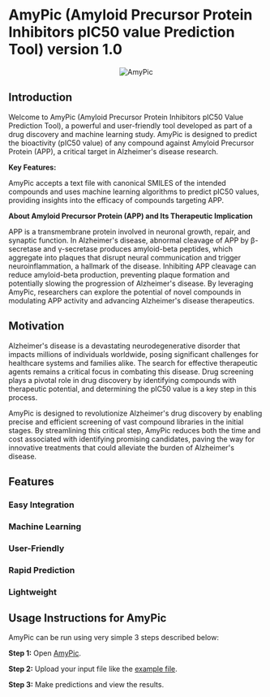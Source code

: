 # AmyPic (Amyloid Precursor Protein Inhibitors pIC50 value Prediction Tool) version 1.0
<p align="center">
<img src="https://github.com/user-attachments/assets/41521f67-53f2-406c-a4a7-fdfe71bd7608" alt="AmyPic" />
</p>

## Introduction

Welcome to AmyPic (Amyloid Precursor Protein Inhibitors pIC50 Value Prediction Tool), a powerful and user-friendly tool developed as part of a drug discovery and machine learning study. AmyPic is designed to predict the bioactivity (pIC50 value) of any compound against Amyloid Precursor Protein (APP), a critical target in Alzheimer's disease research.

**Key Features:**

AmyPic accepts a text file with canonical SMILES of the intended compounds and uses machine learning algorithms to predict pIC50 values, providing insights into the efficacy of compounds targeting APP.

**About Amyloid Precursor Protein (APP) and Its Therapeutic Implication**

APP is a transmembrane protein involved in neuronal growth, repair, and synaptic function. In Alzheimer's disease, abnormal cleavage of APP by β-secretase and γ-secretase produces amyloid-beta peptides, which aggregate into plaques that disrupt neural communication and trigger neuroinflammation, a hallmark of the disease. Inhibiting APP cleavage can reduce amyloid-beta production, preventing plaque formation and potentially slowing the progression of Alzheimer's disease. By leveraging AmyPic, researchers can explore the potential of novel compounds in modulating APP activity and advancing Alzheimer's disease therapeutics.

## Motivation
Alzheimer's disease is a devastating neurodegenerative disorder that impacts millions of individuals worldwide, posing significant challenges for healthcare systems and families alike. The search for effective therapeutic agents remains a critical focus in combating this disease. Drug screening plays a pivotal role in drug discovery by identifying compounds with therapeutic potential, and determining the pIC50 value is a key step in this process.  

AmyPic is designed to revolutionize Alzheimer's drug discovery by enabling precise and efficient screening of vast compound libraries in the initial stages. By streamlining this critical step, AmyPic reduces both the time and cost associated with identifying promising candidates, paving the way for innovative treatments that could alleviate the burden of Alzheimer's disease.

## Features
### Easy Integration 
### Machine Learning
### User-Friendly
### Rapid Prediction 
### Lightweight


## Usage Instructions for AmyPic

AmyPic can be run using very simple 3 steps described below:

**Step 1:**
Open [AmyPic](https://colab.research.google.com/github/saiflab/AmyPic/blob/main/AmyPic.ipynb).

**Step 2:**
Upload your input file like the [example file](https://github.com/saiflab/AmyPic/blob/main/example.txt).

**Step 3:**
Make predictions and view the results.

